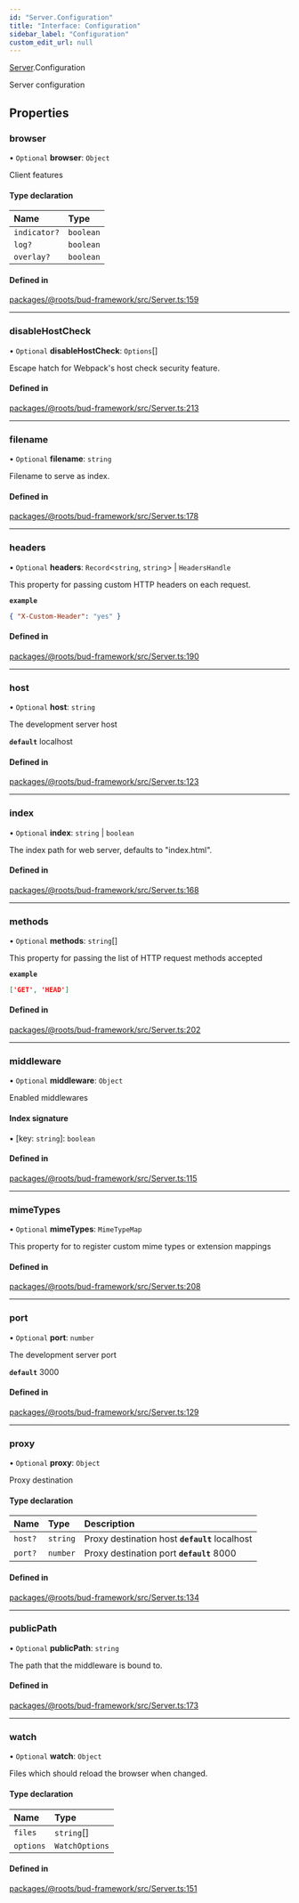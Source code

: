 ```yaml
---
id: "Server.Configuration"
title: "Interface: Configuration"
sidebar_label: "Configuration"
custom_edit_url: null
---
```


[Server](../modules/Server.md).Configuration

Server configuration

## Properties

### browser

• `Optional` **browser**: `Object`

Client features

#### Type declaration

| Name | Type |
| :------ | :------ |
| `indicator?` | `boolean` |
| `log?` | `boolean` |
| `overlay?` | `boolean` |

#### Defined in

[packages/@roots/bud-framework/src/Server.ts:159](https://github.com/roots/bud/blob/4498d10b4/packages/@roots/bud-framework/src/Server.ts#L159)

___

### disableHostCheck

• `Optional` **disableHostCheck**: `Options`[]

Escape hatch for Webpack's host check security feature.

#### Defined in

[packages/@roots/bud-framework/src/Server.ts:213](https://github.com/roots/bud/blob/4498d10b4/packages/@roots/bud-framework/src/Server.ts#L213)

___

### filename

• `Optional` **filename**: `string`

Filename to serve as index.

#### Defined in

[packages/@roots/bud-framework/src/Server.ts:178](https://github.com/roots/bud/blob/4498d10b4/packages/@roots/bud-framework/src/Server.ts#L178)

___

### headers

• `Optional` **headers**: `Record`<`string`, `string`\> \| `HeadersHandle`

This property for  passing  custom
HTTP headers on each request.

**`example`**

```json
{ "X-Custom-Header": "yes" }
```

#### Defined in

[packages/@roots/bud-framework/src/Server.ts:190](https://github.com/roots/bud/blob/4498d10b4/packages/@roots/bud-framework/src/Server.ts#L190)

___

### host

• `Optional` **host**: `string`

The development server host

**`default`** localhost

#### Defined in

[packages/@roots/bud-framework/src/Server.ts:123](https://github.com/roots/bud/blob/4498d10b4/packages/@roots/bud-framework/src/Server.ts#L123)

___

### index

• `Optional` **index**: `string` \| `boolean`

The index path for web server, defaults to "index.html".

#### Defined in

[packages/@roots/bud-framework/src/Server.ts:168](https://github.com/roots/bud/blob/4498d10b4/packages/@roots/bud-framework/src/Server.ts#L168)

___

### methods

• `Optional` **methods**: `string`[]

This property for  passing  the
list of HTTP request methods accepted

**`example`**

```json
['GET', 'HEAD']
```

#### Defined in

[packages/@roots/bud-framework/src/Server.ts:202](https://github.com/roots/bud/blob/4498d10b4/packages/@roots/bud-framework/src/Server.ts#L202)

___

### middleware

• `Optional` **middleware**: `Object`

Enabled middlewares

#### Index signature

▪ [key: `string`]: `boolean`

#### Defined in

[packages/@roots/bud-framework/src/Server.ts:115](https://github.com/roots/bud/blob/4498d10b4/packages/@roots/bud-framework/src/Server.ts#L115)

___

### mimeTypes

• `Optional` **mimeTypes**: `MimeTypeMap`

This property for  to register custom
mime types or extension mappings

#### Defined in

[packages/@roots/bud-framework/src/Server.ts:208](https://github.com/roots/bud/blob/4498d10b4/packages/@roots/bud-framework/src/Server.ts#L208)

___

### port

• `Optional` **port**: `number`

The development server port

**`default`** 3000

#### Defined in

[packages/@roots/bud-framework/src/Server.ts:129](https://github.com/roots/bud/blob/4498d10b4/packages/@roots/bud-framework/src/Server.ts#L129)

___

### proxy

• `Optional` **proxy**: `Object`

Proxy destination

#### Type declaration

| Name | Type | Description |
| :------ | :------ | :------ |
| `host?` | `string` | Proxy destination host  **`default`** localhost |
| `port?` | `number` | Proxy destination port  **`default`** 8000 |

#### Defined in

[packages/@roots/bud-framework/src/Server.ts:134](https://github.com/roots/bud/blob/4498d10b4/packages/@roots/bud-framework/src/Server.ts#L134)

___

### publicPath

• `Optional` **publicPath**: `string`

The path that the middleware is bound to.

#### Defined in

[packages/@roots/bud-framework/src/Server.ts:173](https://github.com/roots/bud/blob/4498d10b4/packages/@roots/bud-framework/src/Server.ts#L173)

___

### watch

• `Optional` **watch**: `Object`

Files which should reload the browser when changed.

#### Type declaration

| Name | Type |
| :------ | :------ |
| `files` | `string`[] |
| `options` | `WatchOptions` |

#### Defined in

[packages/@roots/bud-framework/src/Server.ts:151](https://github.com/roots/bud/blob/4498d10b4/packages/@roots/bud-framework/src/Server.ts#L151)
